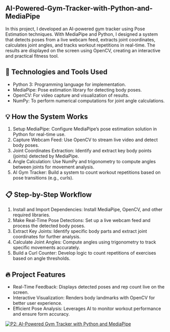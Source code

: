 ## AI-Powered-Gym-Tracker-with-Python-and-MediaPipe

In this project, I developed an AI-powered gym tracker using Pose Estimation techniques. With MediaPipe and Python, I designed a system that detects poses from a live webcam feed, extracts joint coordinates, calculates joint angles, and tracks workout repetitions in real-time. The results are displayed on the screen using OpenCV, creating an interactive and practical fitness tool.

## 🔧 Technologies and Tools Used
- Python 3: Programming language for implementation.
- MediaPipe: Pose estimation library for detecting body poses.
- OpenCV: For video capture and visualization of results.
- NumPy: To perform numerical computations for joint angle calculations.

## 💡 How the System Works
1. Setup MediaPipe: Configure MediaPipe’s pose estimation solution in Python for real-time use.
2. Capture Webcam Feed: Use OpenCV to stream live video and detect body poses.
3. Joint Coordinates Extraction: Identify and extract key body points (joints) detected by MediaPipe.
4. Angle Calculation: Use NumPy and trigonometry to compute angles between joints for movement analysis.
5. AI Gym Tracker: Build a system to count workout repetitions based on pose transitions (e.g., curls).

## 📋 Step-by-Step Workflow
1. Install and Import Dependencies: Install MediaPipe, OpenCV, and other required libraries.
2. Make Real-Time Pose Detections: Set up a live webcam feed and process the detected body poses.
3. Extract Key Joints: Identify specific body parts and extract joint coordinates for further analysis.
4. Calculate Joint Angles: Compute angles using trigonometry to track specific movements accurately.
5. Build a Curl Counter: Develop logic to count repetitions of exercises based on angle thresholds.

## 🔥 Project Features
- Real-Time Feedback: Displays detected poses and rep count live on the screen.
- Interactive Visualization: Renders body landmarks with OpenCV for better user experience.
- Efficient Pose Analysis: Leverages AI to monitor workout performance and ensure form accuracy.

[![P2: AI-Powered Gym Tracker with Python and MediaPipe](https://img.youtube.com/vi/7D_6EXIWhYM/0.jpg)](https://youtu.be/7D_6EXIWhYM)
